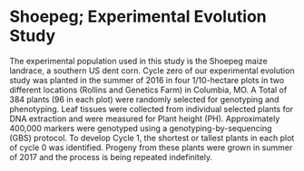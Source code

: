 # Shoepeg; Experimental Evolution Study

The experimental population used in this study is the Shoepeg maize landrace, a southern US dent corn. Cycle zero of our experimental evolution study was planted in the summer of 2016 in four 1/10-hectare plots in two different locations (Rollins and Genetics Farm) in Columbia, MO. A Total of 384 plants (96 in each plot) were randomly selected for genotyping and phenotyping. Leaf tissues were collected from individual selected plants for DNA extraction and were measured for Plant height (PH). Approximately 400,000 markers were genotyped using a genotyping-by-sequencing (GBS) protocol. To develop Cycle 1, the shortest or tallest plants in each plot of cycle 0 was identified. Progeny from these plants were grown in summer of 2017 and the process is being repeated indefinitely.
